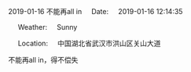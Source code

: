 2019-01-16 不能再all in     Date:     2019-01-16 12:14:35

     Weather:     Sunny

     Location:     中国湖北省武汉市洪山区关山大道

不能再all in，得不偿失
